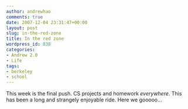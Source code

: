```yaml
---
author: andrewhao
comments: true
date: 2007-12-04 23:31:47+00:00
layout: post
slug: in-the-red-zone
title: In the red zone
wordpress_id: 838
categories:
- Andrew 2.0
- Life
tags:
- berkeley
- school
---
```


This week is the final push. CS projects and homework _everywhere_. This has been a long and strangely enjoyable ride. Here we gooooo...
